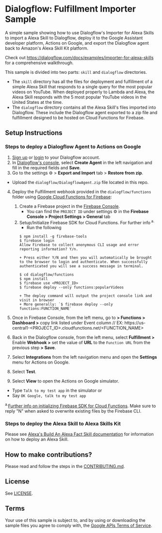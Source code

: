 # Dialogflow: Fulfillment Importer Sample

A simple sample showing how to use Dialogflow's Importer for Alexa Skills to import a Alexa Skill to Dialogflow, deploy it to the Google Assistant developer platform, Actions on Google, and export the Dialogflow agent back to Amazon's Alexa Skill Kit platform.

Check out https://dialogflow.com/docs/examples/importer-for-alexa-skills for a comprehensive walkthrough.

This sample is divided into two parts: `skill` and `dialogflow` directories.  
+ The `skill` directory has all the files for deployment and fulfillment of a simple Alexa Skill that responds to a single query for the most popular videos on YouTube.  When deployed properly to Lambda and Alexa, the Alexa Skill responds with the 5 most popular YouTube videos in the United States at the time.  
+ The `dialogflow` directory contains all the Alexa Skill's files imported into Dialogflow. These include the Dialogflow agent exported to a zip file and fulfillment designed to be hosted on Cloud Functions for Firebase.

## Setup Instructions

### Steps to deploy a Dialogflow Agent to Actions on Google
1. [Sign up](https://console.dialogflow.com/api-client/authorize_url_google/nopopup) or [login](https://console.dialogflow.com/api-client/#/login) to your Dialogflow account.
2. In [Dialogflow's console](https://console.dialogflow.com), select **Create Agent** in the left navigation and fill in the required fields and **Save**.
3. Go to the settings ⚙ > **Export and Import** tab > **Restore from zip**.
  + Upload the `dialogflow/DialogflowAgent.zip` file located in this repo.
4. Deploy the Fulfillment webhook provided in the `dialogflow/functions` folder using [Google Cloud Functions for Firebase](https://firebase.google.com/docs/functions/):
   1. Create a Firebase project in the [Firebase Console](https://console.firebase.google.com).
      + You can find the `PROJECT ID` under settings ⚙ in the **Firebase Console > Project Settings > General** tab
   2. Setup/Initialize Firebase SDK for Cloud Functions. For further info<sup> a.</sup>
        + Run the following
        ```shell
        $ npm install -g firebase-tools
        $ firebase login
        Allow Firebase to collect anonymous CLI usage and error reporting information? Y/n.
        ```
          + Press either Y/N and then you will automatically be brought to the browser to login and authenticate. When successfully authenticated you will see a success message in terminal.

        ```shell
        $ cd dialogflow/functions
        $ npm install
        $ firebase use <PROJECT_ID>
        $ firebase deploy --only functions:popularVideos
        ```
          + The deploy command will output the project console link and visit in browser
          + More generally: `$ firebase deploy --only functions:FUNCTION_NAME`
5. Once in Firebase Console, from the left menu, go to **> Functions > Dashboard >** copy link listed under Event column
          // EX: https://us-central1-<PROJECT_ID>.cloudfunctions.net/<FUNCTION_NAME>

6. Back in the Dialogflow console, from the left menu, select **Fulfillment >** Enable **Webhook >** set the value of **URL** to the `Function URL` from the previous step **> Save**.
7. Select **Integrations** from the left navigation menu and open the **Settings** menu for Actions on Google.
8. Select **Test**.
9. Select **View** to open the Actions on Google simulator.
  + Type `Talk to my test app` in the simulator or
  + Say `OK Google, talk to my test app`


<sup>a.</sup>[Further info on initializing Firebase SDK for Cloud Functions](https://firebase.google.com/docs/functions/get-started#set_up_and_initialize_functions_sdk). Make sure to reply "N" when asked to overwrite existing files by the Firebase CLI.

### Steps to deploy the Alexa Skill to Alexa Skills Kit
Please see [Alexa's Build An Alexa Fact Skill documentation](https://github.com/alexa/skill-sample-nodejs-fact/blob/master/step-by-step/1-voice-user-interface.md) for information on how to deploy an Alexa Skill.


## How to make contributions?
Please read and follow the steps in the [CONTRIBUTING.md](CONTRIBUTING.md).

## License
See [LICENSE](LICENSE).

## Terms
Your use of this sample is subject to, and by using or downloading the sample files you agree to comply with, the [Google APIs Terms of Service](https://developers.google.com/terms/).
